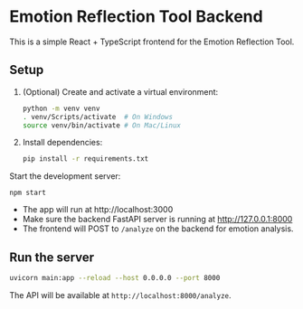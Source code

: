 # Emotion Reflection Tool Backend
This is a simple React + TypeScript frontend for the Emotion Reflection Tool.
## Setup

1. (Optional) Create and activate a virtual environment:
   ```sh
   python -m venv venv
   . venv/Scripts/activate  # On Windows
   source venv/bin/activate # On Mac/Linux
   ```

2. Install dependencies:
   ```sh
   pip install -r requirements.txt
   ```
Start the development server:
   ```
   npm start
   ```

- The app will run at http://localhost:3000
- Make sure the backend FastAPI server is running at http://127.0.0.1:8000
- The frontend will POST to `/analyze` on the backend for emotion analysis.
## Run the server

```sh
uvicorn main:app --reload --host 0.0.0.0 --port 8000
```

The API will be available at `http://localhost:8000/analyze`. 

